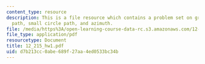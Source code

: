 ```yaml
---
content_type: resource
description: This is a file resource which contains a problem set on great circle
  path, small circle path, and azimuth.
file: /media/https%3A/open-learning-course-data-rc.s3.amazonaws.com/12-215-modern-navigation-fall-2006/d7b213cc0abe689f27aa4ed0533bc34b_12_215_hw1.pdf
file_type: application/pdf
resourcetype: Document
title: 12_215_hw1.pdf
uid: d7b213cc-0abe-689f-27aa-4ed0533bc34b
---
```

